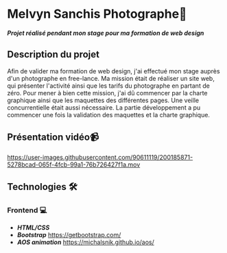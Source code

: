 # Melvyn Sanchis Photographe📸

***Projet réalisé pendant mon stage pour ma formation de web design***

## Description du projet 

Afin de valider ma formation de web design, j'ai effectué mon stage auprès d'un photographe en free-lance.
Ma mission était de réaliser un site web, qui présenter l'activité ainsi que les tarifs du photographe en partant de zéro.
Pour mener à bien cette mission, j'ai dû commencer par la charte graphique ainsi que les maquettes des différentes pages.
Une veille concurrentielle était aussi nécessaire.
La partie développement a pu commencer une fois la validation des maquettes et la charte graphique.

## Présentation vidéo📹



https://user-images.githubusercontent.com/90611119/200185871-5278bcad-065f-4fcb-99a1-76b726427f1a.mov



## Technologies 🛠

  ### Frontend 💻
  
  - ***HTML/CSS***
  - ***Bootstrap*** https://getbootstrap.com/
  - ***AOS animation*** https://michalsnik.github.io/aos/
